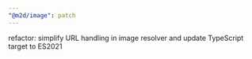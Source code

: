 ```yaml
---
"@m2d/image": patch
---
```


refactor: simplify URL handling in image resolver and update TypeScript target to ES2021